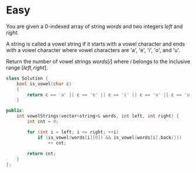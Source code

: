 # Easy

You are given a 0-indexed array of string $words$ and two integers $left$ and $right$.

A string is called a vowel string if it starts with a vowel character and ends with a vowel character where vowel characters are 'a', 'e', 'i', 'o', and 'u'.

Return the number of vowel strings $words[i]$ where $i$ belongs to the inclusive range $[left, right]$.

```cpp
class Solution {
    bool is_vowel(char c)
    {
        return c == 'a' || c == 'e' || c == 'i' || c == 'o' || c == 'u';
    }

public:
    int vowelStrings(vector<string>& words, int left, int right) {
        int cnt = 0;

        for (int i = left; i <= right; ++i)
            if (is_vowel(words[i][0]) && is_vowel(words[i].back()))
                ++ cnt;
                
        return cnt;
    }
};
```
